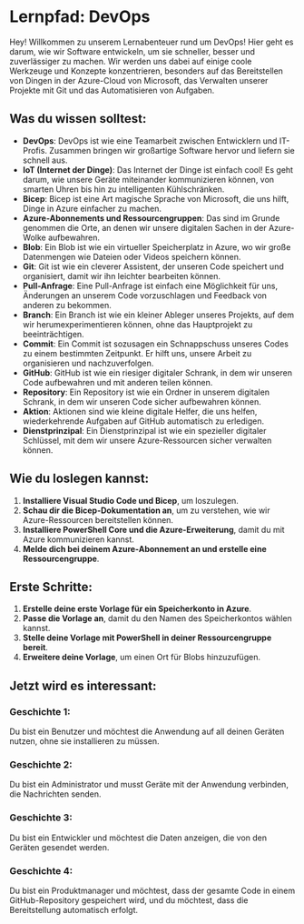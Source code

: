 # Lernpfad: DevOps

Hey! Willkommen zu unserem Lernabenteuer rund um DevOps! Hier geht es darum, wie wir Software entwickeln, um sie schneller, besser und zuverlässiger zu machen. Wir werden uns dabei auf einige coole Werkzeuge und Konzepte konzentrieren, besonders auf das Bereitstellen von Dingen in der Azure-Cloud von Microsoft, das Verwalten unserer Projekte mit Git und das Automatisieren von Aufgaben.

## Was du wissen solltest:

- **DevOps**: DevOps ist wie eine Teamarbeit zwischen Entwicklern und IT-Profis. Zusammen bringen wir großartige Software hervor und liefern sie schnell aus.
- **IoT (Internet der Dinge)**: Das Internet der Dinge ist einfach cool! Es geht darum, wie unsere Geräte miteinander kommunizieren können, von smarten Uhren bis hin zu intelligenten Kühlschränken.
- **Bicep**: Bicep ist eine Art magische Sprache von Microsoft, die uns hilft, Dinge in Azure einfacher zu machen.
- **Azure-Abonnements und Ressourcengruppen**: Das sind im Grunde genommen die Orte, an denen wir unsere digitalen Sachen in der Azure-Wolke aufbewahren.
- **Blob**: Ein Blob ist wie ein virtueller Speicherplatz in Azure, wo wir große Datenmengen wie Dateien oder Videos speichern können.
- **Git**: Git ist wie ein cleverer Assistent, der unseren Code speichert und organisiert, damit wir ihn leichter bearbeiten können.
- **Pull-Anfrage**: Eine Pull-Anfrage ist einfach eine Möglichkeit für uns, Änderungen an unserem Code vorzuschlagen und Feedback von anderen zu bekommen.
- **Branch**: Ein Branch ist wie ein kleiner Ableger unseres Projekts, auf dem wir herumexperimentieren können, ohne das Hauptprojekt zu beeinträchtigen.
- **Commit**: Ein Commit ist sozusagen ein Schnappschuss unseres Codes zu einem bestimmten Zeitpunkt. Er hilft uns, unsere Arbeit zu organisieren und nachzuverfolgen.
- **GitHub**: GitHub ist wie ein riesiger digitaler Schrank, in dem wir unseren Code aufbewahren und mit anderen teilen können.
- **Repository**: Ein Repository ist wie ein Ordner in unserem digitalen Schrank, in dem wir unseren Code sicher aufbewahren können.
- **Aktion**: Aktionen sind wie kleine digitale Helfer, die uns helfen, wiederkehrende Aufgaben auf GitHub automatisch zu erledigen.
- **Dienstprinzipal**: Ein Dienstprinzipal ist wie ein spezieller digitaler Schlüssel, mit dem wir unsere Azure-Ressourcen sicher verwalten können.

## Wie du loslegen kannst:

1. **Installiere Visual Studio Code und Bicep**, um loszulegen.
2. **Schau dir die Bicep-Dokumentation an**, um zu verstehen, wie wir Azure-Ressourcen bereitstellen können.
3. **Installiere PowerShell Core und die Azure-Erweiterung**, damit du mit Azure kommunizieren kannst.
4. **Melde dich bei deinem Azure-Abonnement an und erstelle eine Ressourcengruppe**.

## Erste Schritte:

1. **Erstelle deine erste Vorlage für ein Speicherkonto in Azure**.
2. **Passe die Vorlage an**, damit du den Namen des Speicherkontos wählen kannst.
3. **Stelle deine Vorlage mit PowerShell in deiner Ressourcengruppe bereit**.
4. **Erweitere deine Vorlage**, um einen Ort für Blobs hinzuzufügen.

## Jetzt wird es interessant:

### Geschichte 1:
Du bist ein Benutzer und möchtest die Anwendung auf all deinen Geräten nutzen, ohne sie installieren zu müssen.

### Geschichte 2:
Du bist ein Administrator und musst Geräte mit der Anwendung verbinden, die Nachrichten senden.

### Geschichte 3:
Du bist ein Entwickler und möchtest die Daten anzeigen, die von den Geräten gesendet werden.

### Geschichte 4:
Du bist ein Produktmanager und möchtest, dass der gesamte Code in einem GitHub-Repository gespeichert wird, und du möchtest, dass die Bereitstellung automatisch erfolgt.

